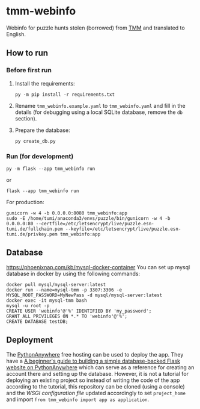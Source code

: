 # tmm-webinfo

Webinfo for puzzle hunts stolen (borrowed) from [TMM](https://github.com/Tabor-Mladych-Matematiku/tmm-webinfo) and translated to English.

## How to run

### Before first run

1. Install the requirements:
   ```shell
   py -m pip install -r requirements.txt
   ```
2. Rename `tmm_webinfo.example.yaml` to `tmm_webinfo.yaml` and fill in the details (for debugging using a local SQLite database, remove
   the `db` section).

3. Prepare the database:
    ```shell
    py create_db.py
    ```

### Run (for development)

```shell
py -m flask --app tmm_webinfo run 
```
or
```shell
flask --app tmm_webinfo run
```

For production:
```shell
gunicorn -w 4 -b 0.0.0.0:8080 tmm_webinfo:app
sudo -E /home/tumi/anaconda3/envs/puzzle/bin/gunicorn -w 4 -b 0.0.0.0:80 --certfile=/etc/letsencrypt/live/puzzle.esn-tumi.de/fullchain.pem --keyfile=/etc/letsencrypt/live/puzzle.esn-tumi.de/privkey.pem tmm_webinfo:app
```

## Database
https://phoenixnap.com/kb/mysql-docker-container
You can set up mysql database in docker by using the following commands:
```shell
docker pull mysql/mysql-server:latest
docker run --name=mysql-tmm -p 3307:3306 -e MYSQL_ROOT_PASSWORD=MyNewPass -d mysql/mysql-server:latest
docker exec -it mysql-tmm bash
mysql -u root -p
CREATE USER 'webinfo'@'%' IDENTIFIED BY 'my_password';
GRANT ALL PRIVILEGES ON *.* TO 'webinfo'@'%';
CREATE DATABASE testDB;
```

## Deployment

The [PythonAnywhere](https://eu.pythonanywhere.com/) free hosting can be used to deploy the app. They have a [A beginner's guide to building a simple database-backed Flask website on PythonAnywhere](https://blog.pythonanywhere.com/121/) which can serve as a reference for creating an account there and setting up the database. However, it is not a tutorial for deploying an existing project so instead of writing the code of the app according to the tutorial, this repository can be cloned (using a console) and the *WSGI configuration file* updated accordingly to set `project_home` and import `from tmm_webinfo import app as application`.

